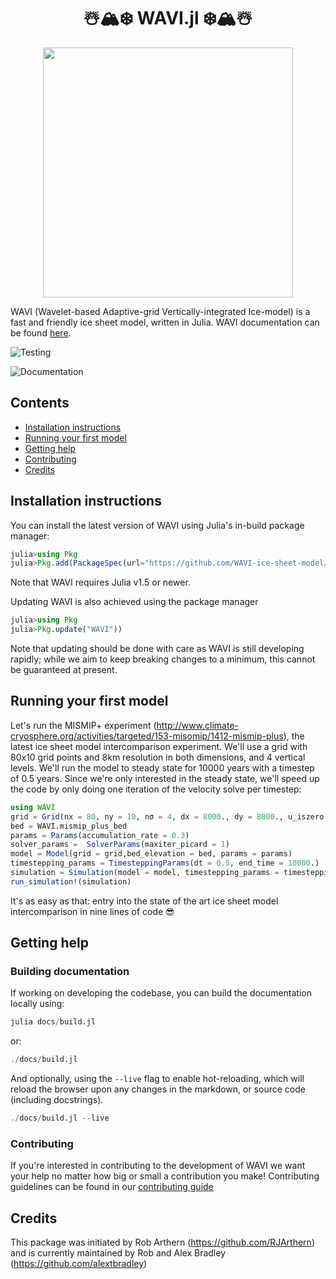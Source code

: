 <!-- Title -->
<h1 align="center">
  ☃️🏔️❄️ WAVI.jl ❄️🏔️☃️
</h1>

<p align="center">
  <img width="400" height="400" src="https://raw.githubusercontent.com/WAVI-ice-sheet-model/WAVI.jl/build-docs/docs/src/assets/logo.png">
</p>

WAVI (Wavelet-based Adaptive-grid Vertically-integrated Ice-model) is a fast and friendly ice sheet model, written in Julia. WAVI documentation can be found [here](https://WAVI-ice-sheet-model.github.io/WAVI.jl/).

![Testing](https://github.com/WAVI-ice-sheet-model/WAVI.jl/actions/workflows/Testing.yml/badge.svg?docs-reconcile)

![Documentation](https://github.com/WAVI-ice-sheet-model/WAVI.jl/actions/workflows/Documentation.yml/badge.svg?docs-reconcile)

## Contents

* [Installation instructions](#installation-instructions)
* [Running your first model](#running-your-first-model)
* [Getting help](#getting-help)
* [Contributing](#contributing)
* [Credits](#credits)

## Installation instructions
You can install the latest version of WAVI using Julia's in-build package manager:
```julia
julia>using Pkg
julia>Pkg.add(PackageSpec(url="https://github.com/WAVI-ice-sheet-model/WAVI.jl.git", rev = "main"))
```
Note that WAVI requires Julia v1.5 or newer.

Updating WAVI is also achieved using the package manager
```julia
julia>using Pkg
julia>Pkg.update("WAVI"))
```
Note that updating should be done with care as WAVI is still developing rapidly; while we aim to keep breaking changes to a minimum, this cannot be guaranteed at present.

## Running your first model
Let's run the MISMIP+ experiment (http://www.climate-cryosphere.org/activities/targeted/153-misomip/1412-mismip-plus), the latest ice sheet model intercomparison experiment. We'll use a grid with 80x10 grid points and 8km resolution in both dimensions, and 4 vertical levels. We'll run the model to steady state for 10000 years with a timestep of 0.5 years. Since we're only interested in the steady state, we'll speed up the code by only doing one iteration of the velocity solve per timestep:
```julia
using WAVI 
grid = Grid(nx = 80, ny = 10, nσ = 4, dx = 8000., dy = 8000., u_iszero = ["north"], v_iszero = ["east", "west"])
bed = WAVI.mismip_plus_bed 
params = Params(accumulation_rate = 0.3)
solver_params =  SolverParams(maxiter_picard = 1)
model = Model(grid = grid,bed_elevation = bed, params = params)
timestepping_params = TimesteppingParams(dt = 0.5, end_time = 10000.)
simulation = Simulation(model = model, timestepping_params = timestepping_params)
run_simulation!(simulation)
```
It's as easy as that: entry into the state of the art ice sheet model intercomparison in nine lines of code 😎

## Getting help

### Building documentation

If working on developing the codebase, you can build the documentation locally using:

```julia
julia docs/build.jl
```

or:

```julia
./docs/build.jl
```

And optionally, using the `--live` flag to enable hot-reloading, which will reload the browser upon any changes in the markdown, or source code (including docstrings).

```julia
./docs/build.jl --live
```

### Contributing
If you're interested in contributing to the development of WAVI we want your help no matter how big or small a contribution you make! Contributing guidelines can be found in our [contributing guide](https://WAVI-ice-sheet-model.github.io/WAVI.jl/contributing/)

## Credits
This package was initiated by Rob Arthern (https://github.com/RJArthern) and is currently maintained by Rob and Alex Bradley (https://github.com/alextbradley)
